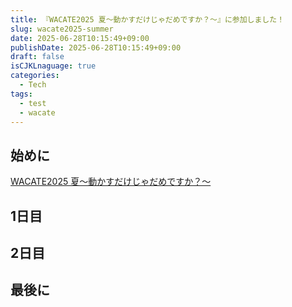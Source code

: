 ```yaml
---
title: 『WACATE2025 夏〜動かすだけじゃだめですか？〜』に参加しました！
slug: wacate2025-summer
date: 2025-06-28T10:15:49+09:00
publishDate: 2025-06-28T10:15:49+09:00
draft: false
isCJKLnaguage: true
categories:
  - Tech
tags:
  - test
  - wacate
---
```


## 始めに

[WACATE2025 夏〜動かすだけじゃだめですか？〜][wacate]

## 1日目

## 2日目

## 最後に

<!-- links -->
[wacate]: https://wacate.jp/workshops/2025summer/

